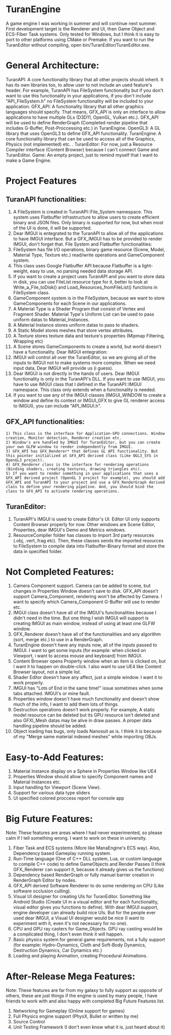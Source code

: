 # TuranEngine
A game engine I was working in summer and will continue next summer. First development target is the Renderer and UI, then Game Object and ECS-Fiber Task systems. Only tested for Windows, but I think it is easy to port to other platforms using CMake or Premake. If you want to run the TuranEditor without compiling, open bin/TuranEditor/TuranEditor.exe.

# General Architecture:
TuranAPI: A core functionality library that all other projects should inherit. It has its own libraries too, to allow user to not include an used feature's header. For example, TuranAPI has FileSystem functionality but if you don't want to use this functionality in your applications, if you don't include "API_FileSystem.h" no FileSystem functionality will be included to your application.
GFX_API: A functionality library that all other graphics languages should specify. That means, GFX_API is only an interface to allow applications to have multiple GLs (D3D11, OpenGL, Vulkan etc.). GFX_API will be used to define RenderGraph (Completed render pipeline that includes G-Buffer, Post-Proccessing etc.) in TuranEngine. 
OpenGL3: A GL library that uses OpenGL3 to define GFX_API functionality. 
TuranEngine: A core functionality library that can be used to access all of the Graphics, Physics (not implemented) etc. .
TuranEditor: For now, just a Resource Compiler interface (Content Browser) because I can't connect Game and TuranEditor. 
Game: An empty project, just to remind myself that I want to make a Game Engine.

# Project Features
## TuranAPI functionalities:
1) A FileSystem is created in TuranAPI::File_System namespace. This system uses Flatbuffer infrastructure to allow users to create efficient binary and JSON files. Only binary is supported for now, but when most of the UI is done, it will be supported. 
2) Dear IMGUI is entegrated to the TuranAPI to allow all of the applications to have IMGUI interface. But a GFX_IMGUI has to be provided to render IMGUI, don't forget that.
	File System and Flatbuffer functionalities:
1) FileSystem has file I/O operations, binary game resource (Scene, Model, Material Type, Texture etc.) read/write operations and GameComponent system.
2) This class uses Google Flatbuffer API because Flatbuffer is a light-weight, easy to use, no parsing needed data storage API. 
3) If you want to create a project uses TuranAPI and you want to store data in disk, you can use FileList resource type for it, better to look at Write_a_File_toDisk() and Load_Resources_fromFileList() functions in FileSystem class.
4) GameComponent system is in the FileSystem, because we want to store GameComponents for each Scene in our applications.
5) A Material Type is a Shader Program that consist of Vertex and Fragment Shader. Material Type's Uniform List can be used to pass uniform datas to Material_Instances.
6) A Material Instance stores uniform datas to pass to shaders.
7) A Static Model stores meshes that store vertex attributes.
8) A Texture stores texture data and texture's properties (Mipmap Filtering, Wrapping etc)
9) A Scene stores GameComponents to create a world, but world doesn't have a functionality.
	Dear IMGUI entegration:
1) IMGUI will control all over the TuranEditor, so we are giving all of the inputs to IMGUI not to make systems more complex. When we need input data, Dear IMGUI will provide us (i guess).
2) Dear IMGUI is not directly in the hands of users. Dear IMGUI functionality is only in the TuranAPI's DLL. If you want to use IMGUI, you have to use IMGUI class that I defined in the TuranAPI::IMGUI namespace. This class only extends when a functionality is needed.
3) If you want to use any of the IMGUI classes (IMGUI_WINDOW to create a window and define its context or IMGUI_GFX to give GL renderer access to IMGUI), you can include "API_IMGUI.h".

## GFX_API functionalities:
	1) This class is the interface for Application-GPU connections. Window creation, Monitor detection, Renderer creation etc.
	2) Window's are handled by IMGUI for TuranEditor, but you can create your own GLFW window to render independently from IMGUI.
	3) GFX_API has GFX_Renderer* that defines GL API functionality. But this pointer initialized at GFX_API derived class (Like OGL3_SYS in OpenGL3 project).
	4) GFX_Renderer class is the interface for rendering operations (Binding shaders, creating textures, drawing triangles etc).
	5) If you want to render something in your applications that uses a GFX_API derived project (OpenGL 3 project for example), you should add GFX_API and TuranAPI to your project and use a GFX_RenderGraph derived class to define your rendering pipeline. And, you should bind the class to GFX_API to activate rendering operations.

## TuranEditor:
1) TuranAPI's IMGUI is used to create Editor's UI. Editor UI only supports Content Browser properly for now. Other windows are Scene Editor, Properties, dear IMGUI's Demo and Metrics windows.
2) ResourceCompiler folder has classes to import 3rd party resources (.obj, .vert,.frag etc). Then, these classes sends the imported resources to FileSystem to compile data into Flatbuffer-Binary format and store the data in specified folder.


# Not Completed Features: 
1) Camera Component support. Camera can be added to scene, but changes in Properties Window doesn't save to disk. GFX_API doesn't support Camera_Component, rendering won't be affected by Camera. I want to specify which Camera_Component G-Buffer will use to render etc.
2) IMGUI class doesn't have all of the IMGUI's functionalities because I didn't need in the time. But one thing I wish IMGUI will support is creating IMGUI as main window, instead of using at least one GLFW window.
3) GFX_Renderer doesn't have all of the functionalities and any algorithm (sort, merge etc.) to use in a RenderGraph.
4) TuranEngine doesn't have any inputs now, all of the inputs passed to IMGUI. I want to get some inputs (for example: when clicked on Viewport, i want to access mouse and keyboard) from IMGUI.
5) Content Browser opens Property window when an item is clicked on, but I want it to happen on double-click. I also want to use UE4 like Content Browser layout, not a simple list.
6) Shader Editor doesn't have any affect, just a simple window. I want it to work properly.
7) IMGUI has "Lots of End in the same time!" issue sometimes when some tabs attached. IMGUI's or mine fault.
8) Properties window doesn't have much functionality and doesn't show much of the info, I want to add them lots of things.
9) Destruction operations doesn't work properly. For example, A static model resource can be deleted but its GPU resource isn't deleted and also GFXI_Mesh datas may be alive in draw passes. A proper data handling pipeline should be added.
10) Object loading has bugs, only loads Nanosuit as is. I think it is because of my "Merge same material indexed meshes" while importing OBJs.

# Easy-to-Add Features:
1) Material Instance display on a Sphere in Properties Window like UE4
2) Properties Window should allow to specify Component names and Material Instances etc.
3) Input handling for Viewport (Scene View).
4) Support for various data type sliders
5) UI specified colored proccess report for console app

# Big Future Features:
Note: These features are areas where I had never experimented, so please calm if I tell something wrong. I want to work on these in university.
1) Fiber Task and ECS systems (More like ManaEngine's ECS way). Also, Dependency based Gameplay running system.
2) Run-Time language (One of C++ DLL system, Lua, or custom language to compile C++ code) to define GameObjects and Render Passes (I think GFX_Renderer can support it, because it already gives us the functions)
3) Dependency based RenderGraph or fully manuel barrier creation in RenderGraph Editor by nodes.
4) GFX_API derived Software Renderer to do some rendering on CPU (Like software occlusion culling).
5) Visual UI designer for creating UIs for TuranEditor. Something like Android Studio (Create UI in a visual editor and for each functionality, visual editor gives you functions to define). With dear IMGUI support, engine developer can already build nice UIs. But for the people ever used dear IMGUI, a Visual UI designer would be nice (I want to experiment with it, even it's not necessary for no one).
6) CPU and GPU ray casters for Game_Objects. GPU ray casting would be a complicated thing, I don't even think it will happen.
7) Basic physics system for general game requirements, not a fully support (for example: Hydro-Dynamics, Cloth and Soft-Body Dynamics, Destruction Dynamics, Car Dynamics etc.)
8) Loading and playing Animation, creating Procedural Animations.

# After-Release Mega Features:
Note: These features are far from my galaxy to fully support as opposite of others, these are just things if the engine is used by many people, I have friends to work with and also happy with completed Big Future Features list.
1) Networking for Gameplay (Online support for games)
2) Full Physics engine support (PhysX, Bullet or written by me)
3) Source Control
4) Unit Testing Framework (I don't even know what it is, just heard about it)
